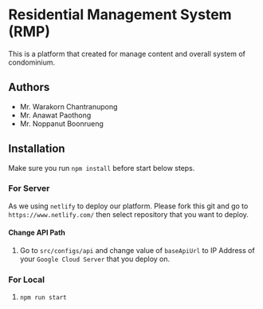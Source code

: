 # Residential Management System (RMP)

This is a platform that created for manage content and overall system of condominium.

## Authors

- Mr. Warakorn Chantranupong
- Mr. Anawat Paothong
- Mr. Noppanut Boonrueng

## Installation

Make sure you run `npm install` before start below steps.

### For Server

As we using `netlify` to deploy our platform. Please fork this git and go to `https://www.netlify.com/` then select repository that you want to deploy.

#### Change API Path

1. Go to `src/configs/api` and change value of `baseApiUrl` to IP Address of your `Google Cloud Server` that you deploy on.

### For Local

1. `npm run start`
